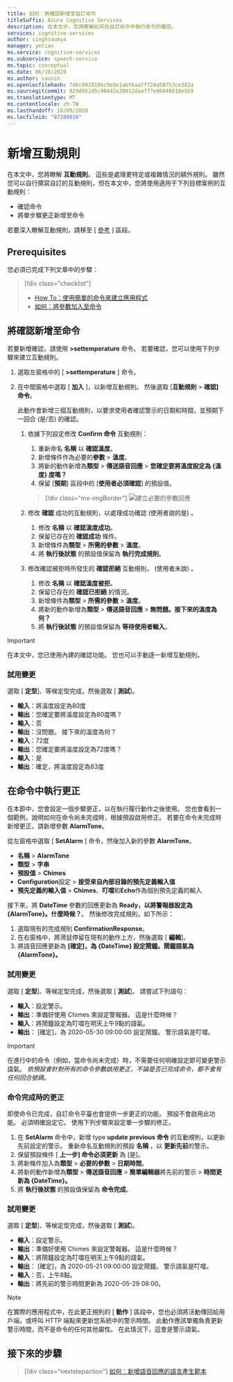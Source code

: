 ```yaml
---
title: 如何：將確認新增至自訂命令
titleSuffix: Azure Cognitive Services
description: 在本文中，您將瞭解如何在自訂命令中執行命令的確認。
services: cognitive-services
author: singhsaumya
manager: yetian
ms.service: cognitive-services
ms.subservice: speech-service
ms.topic: conceptual
ms.date: 06/18/2020
ms.author: sausin
ms.openlocfilehash: 7d6c0928196c9e8e1abf6aa7f724a58753ce3d2a
ms.sourcegitcommit: 829d951d5c90442a38012daaf77e86046018e5b9
ms.translationtype: MT
ms.contentlocale: zh-TW
ms.lasthandoff: 10/09/2020
ms.locfileid: "87289038"
---
```

# <a name="add-interaction-rules"></a>新增互動規則

在本文中，您將瞭解 **互動規則**。 這些是處理更特定或複雜情況的額外規則。 雖然您可以自行撰寫自訂的互動規則，但在本文中，您將使用適用于下列目標案例的互動規則：

* 確認命令
* 將單步驟更正新增至命令

若要深入瞭解互動規則，請移至 [ [參考](./custom-commands-references.md) ] 區段。

## <a name="prerequisites"></a>Prerequisites

您必須已完成下列文章中的步驟：
> [!div class="checklist"]
> * [How To：使用簡單的命令來建立應用程式](./how-to-custom-commands-create-application-with-simple-commands.md)
> * [如何：將參數加入至命令](./how-to-custom-commands-add-parameters-to-commands.md)

## <a name="add-confirmations-to-a-command"></a>將確認新增至命令

若要新增確認，請使用 **>settemperature** 命令。 若要確認，您可以使用下列步驟來建立互動規則。

1. 選取左窗格中的 [ **>settemperature** ] 命令。
1. 在中間窗格中選取 [ **加入** ]，以新增互動規則。 然後選取 [**互動規則**  >  **確認] 命令**。

    此動作會新增三個互動規則，以要求使用者確認警示的日期和時間，並預期下一回合 (是/否) 的確認。

    1. 依據下列設定修改 **Confirm 命令** 互動規則：
        1. 重新命名 **名稱** 以 **確認溫度**。
        1. 新增條件作為必要的**參數**  >  **溫度**。
        1. 將新的動作新增為**類型**  >  **傳送語音回應**  >  **您確定要將溫度設定為 {溫度} 度嗎？**
        1. 保留 [**預期**] 區段中的 [**使用者必須確認**] 的預設值。
      
         > [!div class="mx-imgBorder"]
         > ![建立必要的參數回應](media/custom-speech-commands/add-validation-set-temperature.png)
    

    1. 修改 **確認** 成功的互動規則，以處理成功確認 (使用者說的是) 。
      
          1. 修改 **名稱** 以 **確認溫度成功**。
          1. 保留已存在的 **確認成功** 條件。
          1. 新增條件為**類型**  >  **所需的參數**  >  **溫度**。
          1. 將 **執行後狀態** 的預設值保留為 **執行完成規則**。

    1. 修改確認被拒時所發生的 **確認拒絕** 互動規則， (使用者未說) 。

          1. 修改 **名稱** 以 **確認溫度被拒**。
          1. 保留已存在的 **確認已拒絕** 的情況。
          1. 新增條件為**類型**  >  **所需的參數**  >  **溫度**。
          1. 將新的動作新增為**類型**  >  **傳送語音回應**  >  **無問題。接下來的溫度為何？**
          1. 將 **執行後狀態** 的預設值保留為 **等待使用者輸入**。

> [!IMPORTANT]
> 在本文中，您已使用內建的確認功能。 您也可以手動逐一新增互動規則。
   

### <a name="try-out-the-changes"></a>試用變更

選取 [ **定型**]、等候定型完成，然後選取 [ **測試**]。

- **輸入**：將溫度設定為80度
- **輸出**：您確定要將溫度設定為80度嗎？
- **輸入**：否
- **輸出**：沒問題。 接下來的溫度為何？
- **輸入**：72度
- **輸出**：您確定要將溫度設定為72度嗎？
- **輸入**：是
- **輸出**：確定，將溫度設定為83度


## <a name="implement-corrections-in-a-command"></a>在命令中執行更正

在本節中，您會設定一個步驟更正，以在執行履行動作之後使用。 您也會看到一個範例，說明如何在命令尚未完成時，根據預設啟用修正。 若要在命令未完成時新增更正，請新增參數 **AlarmTone**。

從左窗格中選取 [ **SetAlarm** ] 命令，然後加入新的參數 **AlarmTone**。
        
- **名稱**  > **AlarmTone**
- **類型**  > **字串**
- **預設值**  > **Chimes**
- **Configuration**設定  > **接受來自內部目錄的預先定義輸入值**
- **預先定義的輸入值**  > **Chimes**、**叮噹**和**Echo**作為個別預先定義的輸入


接下來，將 **DateTime** 參數的回應更新為 **Ready，以將警報器設定為 {AlarmTone}。什麼時候？**。 然後修改完成規則，如下所示：

1. 選取現有的完成規則 **ConfirmationResponse**。
1. 在右窗格中，將滑鼠停留在現有的動作上方，然後選取 [ **編輯**]。
1. 將語音回應更新為 **[確定]，為 {DateTime} 設定鬧鐘。鬧鐘語氣為 {AlarmTone}。**

### <a name="try-out-the-changes"></a>試用變更

選取 [ **定型**]、等候定型完成，然後選取 [ **測試**]。
請嘗試下列語句：

- **輸入**：設定警示。
- **輸出**：準備好使用 Chimes 來設定警報器。 這是什麼時候？
- **輸入**：將鬧鐘設定為叮噹在明天上午9點的語氣。
- **輸出**： [確定]，為 2020-05-30 09:00:00 設定鬧鐘。 警示語氣是叮噹。

> [!IMPORTANT]
> 在進行中的命令（例如，當命令尚未完成）時，不需要任何明確設定即可變更警示語氣。 *依預設會針對所有的命令參數啟用更正，不論是否已完成命令，都不會有任何回合號碼。*

### <a name="correction-when-command-is-completed"></a>命令完成時的更正

即使命令已完成，自訂命令平臺也會提供一步更正的功能。 預設不會啟用此功能。 必須明確設定它。 使用下列步驟來設定單一步驟的修正。

1. 在 **SetAlarm** 命令中，新增 type **update previous 命令** 的互動規則，以更新先前設定的警示。 重新命名互動規則的預設 **名稱** ，以 **更新先前**的警示。
1. 保留預設條件 [ **上一步] 命令必須更新** 為 [是]。
1. 將新條件加入為**類型**  >  **必要的參數**  >  **日期時間**。
1. 將新的動作新增為**類型**  >  **傳送語音回應**  >  **簡單編輯器**將先前的警示  >  **時間更新為 {DateTime}。**
1. 將 **執行後狀態** 的預設值保留為 **命令完成**。

### <a name="try-out-the-changes"></a>試用變更

選取 [ **定型**]、等候定型完成，然後選取 [ **測試**]。

- **輸入**：設定警示。
- **輸出**：準備好使用 Chimes 來設定警報器。 這是什麼時候？
- **輸入**：將鬧鐘設定為叮噹在明天上午9點的語氣。
- **輸出**： [確定]，為 2020-05-21 09:00:00 設定鬧鐘。 警示語氣是叮噹。
- **輸入**：否，上午8點。
- **輸出**：將先前的警示時間更新為 2020-05-29 08:00。

> [!NOTE]
> 在實際的應用程式中，在此更正規則的 [ **動作** ] 區段中，您也必須將活動傳回給用戶端，或呼叫 HTTP 端點來更新您系統中的警示時間。 此動作應該單獨負責更新警示時間，而不是命令的任何其他屬性。 在此情況下，這會是警示語氣。

## <a name="next-steps"></a>接下來的步驟

> [!div class="nextstepaction"]
> [如何：新增語音回應的語言產生範本](./how-to-custom-commands-add-language-generation-templates.md)
